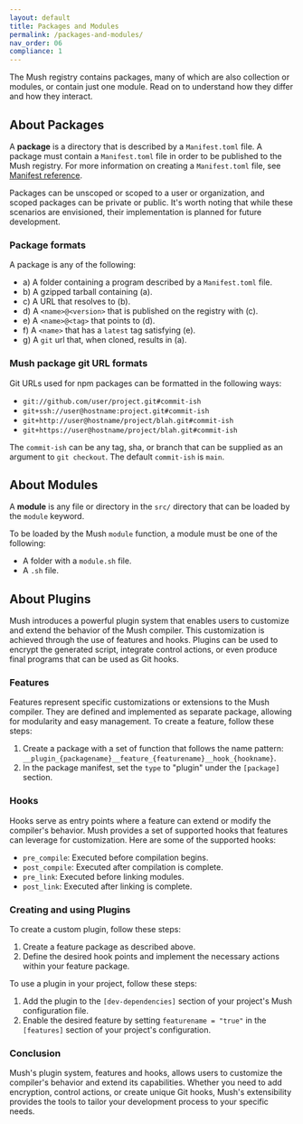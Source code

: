 ```yaml
---
layout: default
title: Packages and Modules
permalink: /packages-and-modules/
nav_order: 06
compliance: 1
---
```


The Mush registry contains packages, many of which are also collection or modules, or contain just one module. 
Read on to understand how they differ and how they interact.

## About Packages

A **package** is a directory that is described by a `Manifest.toml` file. 
A package must contain a `Manifest.toml` file in order to be published to the Mush registry. 
For more information on creating a `Manifest.toml` file, see [Manifest reference](manifest).

Packages can be unscoped or scoped to a user or organization, and scoped packages can be private or public. 
It's worth noting that while these scenarios are envisioned, their implementation is planned for future development.

### Package formats

A package is any of the following:

* a) A folder containing a program described by a `Manifest.toml` file.
* b) A gzipped tarball containing (a).
* c) A URL that resolves to (b).
* d) A `<name>@<version>` that is published on the registry with (c).
* e) A `<name>@<tag>` that points to (d).
* f) A `<name>` that has a `latest` tag satisfying (e).
* g) A `git` url that, when cloned, results in (a).

### Mush package git URL formats

Git URLs used for npm packages can be formatted in the following ways:

- `git://github.com/user/project.git#commit-ish`
- `git+ssh://user@hostname:project.git#commit-ish`
- `git+http://user@hostname/project/blah.git#commit-ish`
- `git+https://user@hostname/project/blah.git#commit-ish`

The `commit-ish` can be any tag, sha, or branch that can be supplied as
an argument to `git checkout`. The default `commit-ish` is `main`.

## About Modules

A **module** is any file or directory in the `src/` directory that can be loaded by the `module` keyword.

To be loaded by the Mush `module` function, a module must be one of the following:

* A folder with a `module.sh` file.
* A `.sh` file.

## About Plugins

Mush introduces a powerful plugin system that enables users to customize and extend the behavior of the Mush compiler. 
This customization is achieved through the use of features and hooks. 
Plugins can be used to encrypt the generated script, integrate control actions, 
or even produce final programs that can be used as Git hooks.

### Features

Features represent specific customizations or extensions to the Mush compiler. 
They are defined and implemented as separate package, allowing for modularity and easy management. 
To create a feature, follow these steps:

1. Create a package with a set of function that follows the name pattern: `__plugin_{packagename}__feature_{featurename}__hook_{hookname}`.
2. In the package manifest, set the `type` to "plugin" under the `[package]` section.

### Hooks

Hooks serve as entry points where a feature can extend or modify the compiler's behavior. 
Mush provides a set of supported hooks that features can leverage for customization. 
Here are some of the supported hooks:

- `pre_compile`: Executed before compilation begins.
- `post_compile`: Executed after compilation is complete.
- `pre_link`: Executed before linking modules.
- `post_link`: Executed after linking is complete.

### Creating and using Plugins

To create a custom plugin, follow these steps:
 
1. Create a feature package as described above.
2. Define the desired hook points and implement the necessary actions within your feature package.

To use a plugin in your project, follow these steps:
 
1. Add the plugin to the `[dev-dependencies]` section of your project's Mush configuration file.
2. Enable the desired feature by setting `featurename = "true"` in the `[features]` section of your project's configuration.

### Conclusion

Mush's plugin system, features and hooks, allows users to customize the compiler's behavior and extend its capabilities. 
Whether you need to add encryption, control actions, or create unique Git hooks, 
Mush's extensibility provides the tools to tailor your development process to your specific needs.
